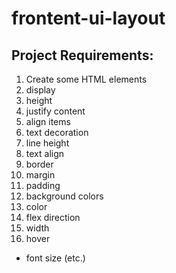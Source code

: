 # frontent-ui-layout

## Project Requirements:

01. Create some HTML elements
02. display
03. height
04. justify content
05. align items
06. text decoration 
07. line height
08. text align
09. border 
10. margin 
11. padding
12. background colors
13. color
14. flex direction
15. width
16. hover
 *  font size (etc.)